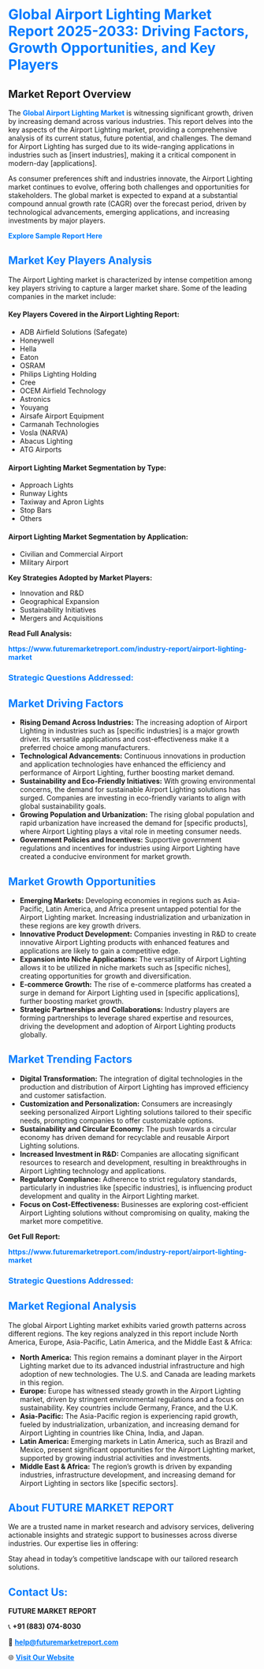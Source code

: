 <h1 style="color: #007BFF;">Global Airport Lighting Market Report 2025-2033: Driving Factors, Growth Opportunities, and Key Players</h1>

<section id="overview">
<h2>Market Report Overview</h2>
<p>The <a href="https://www.futuremarketreport.com/industry-report/airport-lighting-market" style="color: #007BFF; text-decoration: none;"><strong>Global Airport Lighting Market</strong></a> is witnessing significant growth, driven by increasing demand across various industries. This report delves into the key aspects of the Airport Lighting market, providing a comprehensive analysis of its current status, future potential, and challenges. The demand for Airport Lighting has surged due to its wide-ranging applications in industries such as [insert industries], making it a critical component in modern-day [applications].</p>
<p>As consumer preferences shift and industries innovate, the Airport Lighting market continues to evolve, offering both challenges and opportunities for stakeholders. The global market is expected to expand at a substantial compound annual growth rate (CAGR) over the forecast period, driven by technological advancements, emerging applications, and increasing investments by major players.</p>
</section>

<section id="overview">
<p><a href="https://www.futuremarketreport.com/request-sample/reportId=60787" style="color: #007BFF; text-decoration: none;"><strong>Explore Sample Report Here</strong></a></p>
</section>

<section id="key-players">
<h2 style="color: #007BFF;">Market Key Players Analysis</h2>
<p>The Airport Lighting market is characterized by intense competition among key players striving to capture a larger market share. Some of the leading companies in the market include:</p>
<h4>Key Players Covered in the Airport Lighting Report:</h4>
<ul><li>ADB Airfield Solutions (Safegate)</li><li>Honeywell</li><li>Hella</li><li>Eaton</li><li>OSRAM</li><li>Philips Lighting Holding</li><li>Cree</li><li>OCEM Airfield Technology</li><li>Astronics</li><li>Youyang</li><li>Airsafe Airport Equipment</li><li>Carmanah Technologies</li><li>Vosla (NARVA)</li><li>Abacus Lighting</li><li>ATG Airports</li></ul>
<h4>Airport Lighting Market Segmentation by Type:</h4>
<ul><li>Approach Lights</li><li>Runway Lights</li><li>Taxiway and Apron Lights</li><li>Stop Bars</li><li>Others</li></ul>

<h4>Airport Lighting Market Segmentation by Application:</h4>
<ul><li>Civilian and Commercial Airport</li><li>Military Airport</li></ul>
<p><strong>Key Strategies Adopted by Market Players:</strong></p>
<ul>
<li>Innovation and R&D</li>
<li>Geographical Expansion</li>
<li>Sustainability Initiatives</li>
<li>Mergers and Acquisitions</li>
</ul>
</section>

<section>
<p><strong>Read Full Analysis: </strong></p><a href="https://www.futuremarketreport.com/industry-report/airport-lighting-market" style="color: #007BFF; text-decoration: none;"><strong>https://www.futuremarketreport.com/industry-report/airport-lighting-market</strong></a>
<h3 style="color: #007BFF;">Strategic Questions Addressed:</h3>
</section>

<section id="driving-factors">
<h2 style="color: #007BFF;">Market Driving Factors</h2>
<ul>
<li><strong>Rising Demand Across Industries:</strong> The increasing adoption of Airport Lighting in industries such as [specific industries] is a major growth driver. Its versatile applications and cost-effectiveness make it a preferred choice among manufacturers.</li>
<li><strong>Technological Advancements:</strong> Continuous innovations in production and application technologies have enhanced the efficiency and performance of Airport Lighting, further boosting market demand.</li>
<li><strong>Sustainability and Eco-Friendly Initiatives:</strong> With growing environmental concerns, the demand for sustainable Airport Lighting solutions has surged. Companies are investing in eco-friendly variants to align with global sustainability goals.</li>
<li><strong>Growing Population and Urbanization:</strong> The rising global population and rapid urbanization have increased the demand for [specific products], where Airport Lighting plays a vital role in meeting consumer needs.</li>
<li><strong>Government Policies and Incentives:</strong> Supportive government regulations and incentives for industries using Airport Lighting have created a conducive environment for market growth.</li>
</ul>
</section>

<section id="growth-opportunities">
<h2 style="color: #007BFF;">Market Growth Opportunities</h2>
<ul>
<li><strong>Emerging Markets:</strong> Developing economies in regions such as Asia-Pacific, Latin America, and Africa present untapped potential for the Airport Lighting market. Increasing industrialization and urbanization in these regions are key growth drivers.</li>
<li><strong>Innovative Product Development:</strong> Companies investing in R&D to create innovative Airport Lighting products with enhanced features and applications are likely to gain a competitive edge.</li>
<li><strong>Expansion into Niche Applications:</strong> The versatility of Airport Lighting allows it to be utilized in niche markets such as [specific niches], creating opportunities for growth and diversification.</li>
<li><strong>E-commerce Growth:</strong> The rise of e-commerce platforms has created a surge in demand for Airport Lighting used in [specific applications], further boosting market growth.</li>
<li><strong>Strategic Partnerships and Collaborations:</strong> Industry players are forming partnerships to leverage shared expertise and resources, driving the development and adoption of Airport Lighting products globally.</li>
</ul>
</section>

<section id="trending-factors">
<h2 style="color: #007BFF;">Market Trending Factors</h2>
<ul>
<li><strong>Digital Transformation:</strong> The integration of digital technologies in the production and distribution of Airport Lighting has improved efficiency and customer satisfaction.</li>
<li><strong>Customization and Personalization:</strong> Consumers are increasingly seeking personalized Airport Lighting solutions tailored to their specific needs, prompting companies to offer customizable options.</li>
<li><strong>Sustainability and Circular Economy:</strong> The push towards a circular economy has driven demand for recyclable and reusable Airport Lighting solutions.</li>
<li><strong>Increased Investment in R&D:</strong> Companies are allocating significant resources to research and development, resulting in breakthroughs in Airport Lighting technology and applications.</li>
<li><strong>Regulatory Compliance:</strong> Adherence to strict regulatory standards, particularly in industries like [specific industries], is influencing product development and quality in the Airport Lighting market.</li>
<li><strong>Focus on Cost-Effectiveness:</strong> Businesses are exploring cost-efficient Airport Lighting solutions without compromising on quality, making the market more competitive.</li>
</ul>
</section>

<section>
<p><strong>Get Full Report: </strong></p><a href="https://www.futuremarketreport.com/industry-report/airport-lighting-market" style="color: #007BFF; text-decoration: none;"><strong>https://www.futuremarketreport.com/industry-report/airport-lighting-market</strong></a>
<h3 style="color: #007BFF;">Strategic Questions Addressed:</h3>
</section>


<section id="regional-analysis">
<h2 style="color: #007BFF;">Market Regional Analysis</h2>
<p>The global Airport Lighting market exhibits varied growth patterns across different regions. The key regions analyzed in this report include North America, Europe, Asia-Pacific, Latin America, and the Middle East & Africa:</p>
<ul>
<li><strong>North America:</strong> This region remains a dominant player in the Airport Lighting market due to its advanced industrial infrastructure and high adoption of new technologies. The U.S. and Canada are leading markets in this region.</li>
<li><strong>Europe:</strong> Europe has witnessed steady growth in the Airport Lighting market, driven by stringent environmental regulations and a focus on sustainability. Key countries include Germany, France, and the U.K.</li>
<li><strong>Asia-Pacific:</strong> The Asia-Pacific region is experiencing rapid growth, fueled by industrialization, urbanization, and increasing demand for Airport Lighting in countries like China, India, and Japan.</li>
<li><strong>Latin America:</strong> Emerging markets in Latin America, such as Brazil and Mexico, present significant opportunities for the Airport Lighting market, supported by growing industrial activities and investments.</li>
<li><strong>Middle East & Africa:</strong> The region’s growth is driven by expanding industries, infrastructure development, and increasing demand for Airport Lighting in sectors like [specific sectors].</li>
</ul>
</section>

<footer>
<h2 style="color: #007BFF;">About FUTURE MARKET REPORT</h2>
<p>We are a trusted name in market research and advisory services, delivering actionable insights and strategic support to businesses across diverse industries. Our expertise lies in offering:</p>

<p>Stay ahead in today’s competitive landscape with our tailored research solutions.</p>

<h2 style="color: #007BFF;">Contact Us:</h2>
<p><strong>FUTURE MARKET REPORT</strong></p>
<p>📞 <strong>+91 (883) 074-8030</strong></p>
<p>📧 <strong><a href="mailto:help@futuremarketreport.com" style="color: #007BFF;">help@futuremarketreport.com</a></strong></p>
<p>🌐 <strong><a href="https://www.futuremarketreport.com/" style="color: #007BFF;">Visit Our Website</a></strong></p>
</footer>